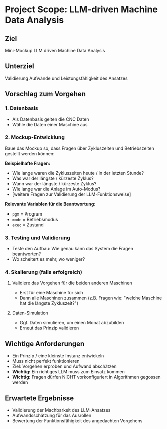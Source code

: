 # Project Scope: LLM-driven Machine Data Analysis

## Ziel
Mini-Mockup LLM driven Machine Data Analysis

## Unterziel
Validierung Aufwände und Leistungsfähigkeit des Ansatzes

## Vorschlag zum Vorgehen

### 1. Datenbasis
- Als Datenbasis gelten die CNC Daten
- Wähle die Daten einer Maschine aus


### 2. Mockup-Entwicklung
Baue das Mockup so, dass Fragen über Zykluszeiten und Betriebszeiten gestellt werden können:

**Beispielhafte Fragen:**
- Wie lange waren die Zykluszeiten heute / in der letzten Stunde?
- Was war der längste / kürzeste Zyklus?
- Wann war der längste / kürzeste Zyklus?
- Wie lange war die Anlage im Auto-Modus?
- [weitere Fragen zur Validierung der LLM-Funktionsweise]

**Relevante Variablen für die Beantwortung:**
- `pgm` = Program
- `mode` = Betriebsmodus  
- `exec` = Zustand

### 3. Testing und Validierung
- Teste den Aufbau: Wie genau kann das System die Fragen beantworten?
- Wo scheitert es mehr, wo weniger?

### 4. Skalierung (falls erfolgreich)
1. Validiere das Vorgehen für die beiden anderen Maschinen
   - Erst für eine Maschine für sich
   - Dann alle Maschinen zusammen (z.B. Fragen wie: "welche Maschine hat die längste Zykluszeit?")

2. Daten-Simulation
   - Ggf. Daten simulieren, um einen Monat abzubilden
   - Erneut das Prinzip validieren

## Wichtige Anforderungen
- Ein Prinzip / eine kleinste Instanz entwickeln
- Muss nicht perfekt funktionieren
- Ziel: Vorgehen erproben und Aufwand abschätzen
- **Wichtig:** Ein richtiges LLM muss zum Einsatz kommen
- **Wichtig:** Fragen dürfen NICHT vorkonfiguriert in Algorithmen gegossen werden

## Erwartete Ergebnisse
- Validierung der Machbarkeit des LLM-Ansatzes
- Aufwandsschätzung für das Ausrollen
- Bewertung der Funktionsfähigkeit des angedachten Vorgehens